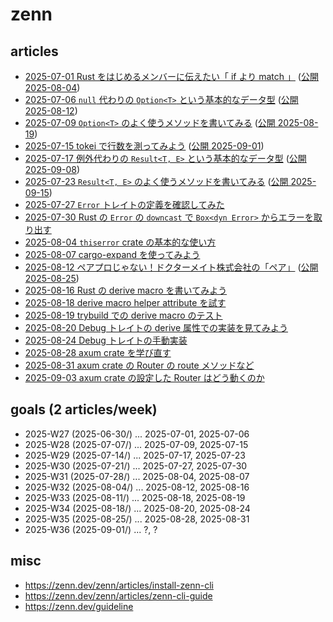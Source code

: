# zenn

## articles

- [2025-07-01 Rust をはじめるメンバーに伝えたい「 if より match 」](articles/269b20722fd9cd.md) ([公開 2025-08-04](https://zenn.dev/doctormate/articles/269b20722fd9cd))
- [2025-07-06 `null` 代わりの `Option<T>` という基本的なデータ型](articles/7100b404d89917.md) ([公開 2025-08-12](https://zenn.dev/doctormate/articles/7100b404d89917))
- [2025-07-09 `Option<T>` のよく使うメソッドを書いてみる](articles/c33520c865d85e.md) ([公開 2025-08-19](https://zenn.dev/doctormate/articles/c33520c865d85e))
- [2025-07-15 tokei で行数を測ってみよう](articles/35e698d10c1388.md) ([公開 2025-09-01](https://zenn.dev/doctormate/articles/35e698d10c1388))
- [2025-07-17 例外代わりの `Result<T, E>` という基本的なデータ型](articles/4d7ef9face7b07.md) ([公開 2025-09-08](https://zenn.dev/doctormate/articles/4d7ef9face7b07))
- [2025-07-23 `Result<T, E>` のよく使うメソッドを書いてみる](articles/0142554bb24491.md) ([公開 2025-09-15](https://zenn.dev/doctormate/articles/0142554bb24491))
- [2025-07-27 `Error` トレイトの定義を確認してみた](articles/ab590aca69f16e.md)
- [2025-07-30 Rust の `Error` の `downcast` で `Box<dyn Error>` からエラーを取り出す](articles/6312896db0fbf2.md)
- [2025-08-04 `thiserror` crate の基本的な使い方](articles/8305782244b7f4.md)
- [2025-08-07 cargo-expand を使ってみよう](articles/4d591d072253ca.md)
- [2025-08-12 ペアプロじゃない！ドクターメイト株式会社の「ペア」](articles/a907703cdc03f2.md) ([公開 2025-08-25](https://zenn.dev/doctormate/articles/a907703cdc03f2))
- [2025-08-16 Rust の derive macro を書いてみよう](articles/0a7cc9365d90cd.md)
- [2025-08-18 derive macro helper attribute を試す](articles/2832eb691f8fbe.md)
- [2025-08-19 trybuild での derive macro のテスト](articles/884e8f2c258635.md)
- [2025-08-20 Debug トレイトの derive 属性での実装を見てみよう](articles/5c561314513dc9.md)
- [2025-08-24 Debug トレイトの手動実装](articles/7debd0b9371b26.md)
- [2025-08-28 axum crate を学び直す](articles/37c97d448cc218.md)
- [2025-08-31 axum crate の Router の route メソッドなど](articles/7ccac91c3773d5.md)
- [2025-09-03 axum crate の設定した Router はどう動くのか](articles/1f4fc2ba5dc793.md)

## goals (2 articles/week)

- 2025-W27 (2025-06-30/) ... 2025-07-01, 2025-07-06
- 2025-W28 (2025-07-07/) ... 2025-07-09, 2025-07-15
- 2025-W29 (2025-07-14/) ... 2025-07-17, 2025-07-23
- 2025-W30 (2025-07-21/) ... 2025-07-27, 2025-07-30
- 2025-W31 (2025-07-28/) ... 2025-08-04, 2025-08-07
- 2025-W32 (2025-08-04/) ... 2025-08-12, 2025-08-16
- 2025-W33 (2025-08-11/) ... 2025-08-18, 2025-08-19
- 2025-W34 (2025-08-18/) ... 2025-08-20, 2025-08-24
- 2025-W35 (2025-08-25/) ... 2025-08-28, 2025-08-31
- 2025-W36 (2025-09-01/) ... ?, ?

## misc

- <https://zenn.dev/zenn/articles/install-zenn-cli>
- <https://zenn.dev/zenn/articles/zenn-cli-guide>
- <https://zenn.dev/guideline>
